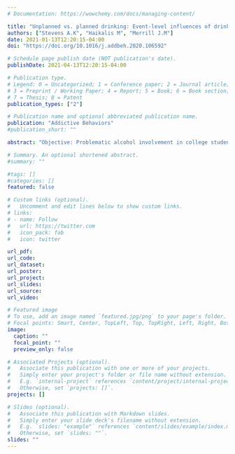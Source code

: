 ```yaml
---
# Documentation: https://wowchemy.com/docs/managing-content/

title: "Unplanned vs. planned drinking: Event-level influences of drinking motives and affect"
authors: ["Stevens A.K", "Haikalis M", "Merrill J.M"]
date: 2021-01-13T12:20:15-04:00
doi: "https://doi.org/10.1016/j.addbeh.2020.106592"

# Schedule page publish date (NOT publication's date).
publishDate: 2021-04-13T12:20:15-04:00

# Publication type.
# Legend: 0 = Uncategorized; 1 = Conference paper; 2 = Journal article;
# 3 = Preprint / Working Paper; 4 = Report; 5 = Book; 6 = Book section;
# 7 = Thesis; 8 = Patent
publication_types: ["2"]

# Publication name and optional abbreviated publication name.
publication: "Addictive Behaviors"
#publication_short: ""

abstract: "Objective: Problematic alcohol involvement in college students remains a public health concern and identifying factors that promote this consequential behavior as it occurs in daily life is critical. Recent work has found that whether a drinking event is unplanned vs. planned has implications for the risk of negative consequences, though less work has identified fine-grained predictors of these two types of drinking occasions. Method: The present study examined drinking motives and positive and negative affect as predictors of unplanned vs. planned drinking in a sample of college students who completed 28 days of ecological momentary assessment (N = 96; 72% White; 52% female). We examined drinking motives reported at two points: (1) in real-time upon initiating drinking and (2) after one day of retrospection (collected at the daily diary report assessing the prior day). Positive and negative affect were both assessed in real-time. Generalized linear mixed-effects models disentangling within- and between-person effects were leveraged. Results: Drinking “to get high, buzzed, or drunk” — when retrospectively reported for prior-day drinking — exhibited within-person associations with planned drinking, relative to unplanned drinking. This same effect was marginally significant when ascertained in real-time. Individuals with more frequent retrospective endorsement of the motive “to make the day/night more fun” reported more planned drinking. Higher real-time positive affect, but not negative affect, was marginally associated with planned drinking. Conclusions: Our findings provide preliminary support that enhancement motives and higher positive affect are related to planned drinking, which may inform the development of momentary interventions."

# Summary. An optional shortened abstract.
#summary: ""

#tags: []
#categories: []
featured: false

# Custom links (optional).
#   Uncomment and edit lines below to show custom links.
# links:
# - name: Follow
#   url: https://twitter.com
#   icon_pack: fab
#   icon: twitter

url_pdf:
url_code:
url_dataset:
url_poster:
url_project:
url_slides:
url_source:
url_video:

# Featured image
# To use, add an image named `featured.jpg/png` to your page's folder. 
# Focal points: Smart, Center, TopLeft, Top, TopRight, Left, Right, BottomLeft, Bottom, BottomRight.
image:
  caption: ""
  focal_point: ""
  preview_only: false

# Associated Projects (optional).
#   Associate this publication with one or more of your projects.
#   Simply enter your project's folder or file name without extension.
#   E.g. `internal-project` references `content/project/internal-project/index.md`.
#   Otherwise, set `projects: []`.
projects: []

# Slides (optional).
#   Associate this publication with Markdown slides.
#   Simply enter your slide deck's filename without extension.
#   E.g. `slides: "example"` references `content/slides/example/index.md`.
#   Otherwise, set `slides: ""`.
slides: ""
---
```

